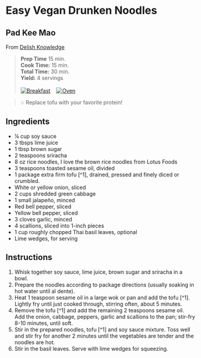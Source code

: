 # Easy Vegan Drunken Noodles
## Pad Kee Mao

From [Delish Knowledge](https://www.delishknowledge.com/easy-vegan-drunken-noodles/)

> **Prep Time** 15 min.<br>
**Cook Time:** 15 min.<br>
**Total Time:** 30 min.<br>
**Yield:** 4 servings<br> <br>
[![Breakfast](https://img.shields.io/badge/Meal_Type-Dinner-blue)](#) &nbsp;&nbsp;
[![Oven](https://img.shields.io/badge/Cooking_Method-Stove_top-green)](#)

> :bulb: Replace tofu with your favorite protein!

## Ingredients
- &frac14; cup soy sauce
- 3 tbsps lime juice
- 1 tbsp brown sugar
- 2 teaspoons sriracha
- 8 oz rice noodles, I love the brown rice noodles from Lotus Foods
- 3 teaspoons toasted sesame oil, divided
- 1 package extra firm tofu [^1], drained, pressed and finely diced or crumbled.
- White or yellow onion, sliced
- 2 cups shredded green cabbage
- 1 small jalapeño, minced
- Red bell pepper, sliced
- Yellow bell pepper, sliced
- 3 cloves garlic, minced
- 4 scallions, sliced into 1-inch pieces
- 1 cup roughly chopped Thai basil leaves, optional
- Lime wedges, for serving

## Instructions

1. Whisk together soy sauce, lime juice, brown sugar and sriracha in a bowl.
2. Prepare the noodles according to package directions (usually soaking in hot water until al dente).
3. Heat 1 teaspoon sesame oil in a large wok or pan and add the tofu [^1]. Lightly fry until just cooked through, stirring often, about 5 minutes.
4. Remove the tofu [^1] and add the remaining 2 teaspoons sesame oil. Add the onion, cabbage, peppers, garlic and scallions to the pan; stir-fry 8-10 minutes, until soft.
5. Stir in the prepared noodles, tofu [^1] and soy sauce mixture. Toss well and stir fry for another 2 minutes until the vegetables are tender and the noodles are hot.
6. Stir in the basil leaves. Serve with lime wedges for squeezing.
